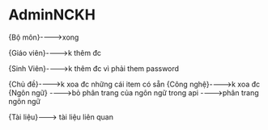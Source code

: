 # AdminNCKH

{Bộ môn}---->xong
	
{Giáo viên}---->k thêm đc 
	
{Sinh Viên}---->k thêm đc vì phải them password


{Chủ đề}---->k xoa đc những cái item có sẵn
{Công nghệ}---->k xoa đc 
{Ngôn ngữ} ---->bỏ phân trang của ngôn ngữ trong api
	         ---->phân trang ngôn ngữ
           
{Tài liệu}---> tài liệu liên quan
